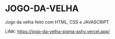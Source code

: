 # JOGO-DA-VELHA
Jogo da velha feito com HTML, CSS e JAVASCRIPT

LINK: https://jogo-da-velha-sigma-ashy.vercel.app/
